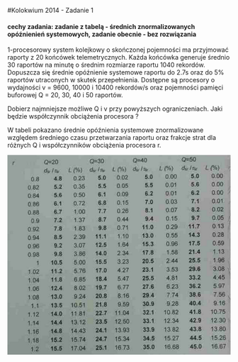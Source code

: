 #Kolokwium 2014 - Zadanie 1

#### cechy zadania: zadanie z tabelą - średnich znormalizowanych opóźnienień systemowych, zadanie obecnie - bez rozwiązania

1-procesorowy system kolejkowy o skończonej pojemności ma przyjmować raporty z 20 końcówek telemetrycznych.
Każda końcówka generuje średnio 30 raportów na minutę o średnim rozmiarze raportu 1040 rekordów. Dopuszcza się średnie opóźnienie systemowe raportu do 2.7s oraz do 5% raportów utraconych w skutek przepełnienia.
Dostępne są procesory o wydajności v = 9600, 10000 i 10400 rekordów/s oraz pojemności pamięci buforowej Q = 20, 30, 40 i 50 raportów.

Dobierz najmniejsze możliwe Q i v przy powyższych ograniczeniach. Jaki będzie współczynnik obciążenia procesora ?

W tabeli pokazano średnie opóźnienia systemowe znormalizowane względem średniego czasu przetwarzania raportu oraz frakcje strat dla różnych Q i współczynników obciążenia procesora r.

![01](01.png)




 
